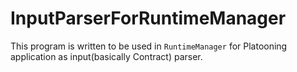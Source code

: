 # InputParserForRuntimeManager
This program is written to be used in ``RuntimeManager`` for Platooning application as input(basically Contract) parser. 
